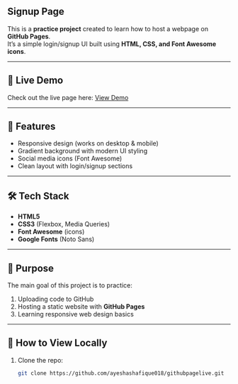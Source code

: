 ## Signup Page

This is a **practice project** created to learn how to host a webpage on **GitHub Pages**.  
It’s a simple login/signup UI built using **HTML, CSS, and Font Awesome icons**.

---

## 🚀 Live Demo
Check out the live page here: [View Demo](https://ayeshashafique018.github.io/githubpagelive/)

---

## 📌 Features
- Responsive design (works on desktop & mobile)  
- Gradient background with modern UI styling  
- Social media icons (Font Awesome)  
- Clean layout with login/signup sections  

---

## 🛠️ Tech Stack
- **HTML5**  
- **CSS3** (Flexbox, Media Queries)  
- **Font Awesome** (icons)  
- **Google Fonts** (Noto Sans)  

---

## 🎯 Purpose
The main goal of this project is to practice:  
1. Uploading code to GitHub  
2. Hosting a static website with **GitHub Pages**  
3. Learning responsive web design basics  

---

## 📂 How to View Locally
1. Clone the repo:  
   ```bash
   git clone https://github.com/ayeshashafique018/githubpagelive.git
